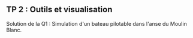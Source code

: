 TP 2 : Outils et visualisation
------------------------------

Solution de la Q1 : Simulation d'un bateau pilotable dans l'anse du Moulin Blanc.